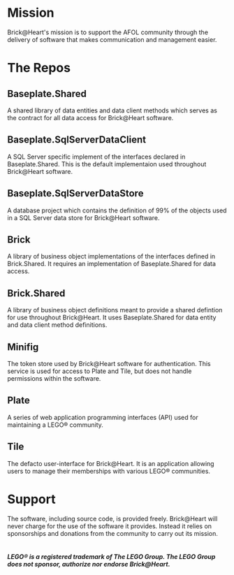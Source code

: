 # Mission
Brick@Heart's mission is to support the AFOL community through the delivery of software that makes communication and management easier. 

# The Repos

## Baseplate.Shared
A shared library of data entities and data client methods which serves as the contract for all data access for Brick@Heart software. 

## Baseplate.SqlServerDataClient
A SQL Server specific implement of the interfaces declared in Baseplate.Shared. This is the default implementaion used throughout Brick@Heart software.

## Baseplate.SqlServerDataStore
A database project which contains the definition of 99% of the objects used in a SQL Server data store for Brick@Heart software.

## Brick
A library of business object implementations of the interfaces defined in Brick.Shared. It requires an implementation of Baseplate.Shared for data access.

## Brick.Shared
A library of business object definitions meant to provide a shared defintion for use throughout Brick@Heart. It uses Baseplate.Shared for data entity and data client method definitions.

## Minifig
The token store used by Brick@Heart software for authentication. This service is used for access to Plate and Tile, but does not handle permissions within the software.

## Plate
A series of web application programming interfaces (API) used for maintaining a LEGO&reg; community.

## Tile
The defacto user-interface for Brick@Heart. It is an application allowing users to manage their memberships with various LEGO&reg; communities.

# Support
The software, including source code, is provided freely. Brick@Heart will never charge for the use of the software it provides. Instead it relies on sponsorships and donations from the community to carry out its mission.
<br>
<br>
##### *LEGO&reg; is a registered trademark of The LEGO Group. The LEGO Group does not sponsor, authorize nor endorse Brick@Heart.*